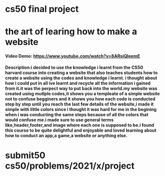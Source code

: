 # cs50 final project
# the art of learing how to make a website
#### Video Demo:  <https://www.youtube.com/watch?v=8ARsiQIeemE>
#### Description:i decided to use the knowledge i learnt from the CS50 harvard course into creating a website that also teaches students how to create a website using the codes and knowledge i learnt. i thought about how i could put in all ive learnt and recycle all the information i gained from it.it was the perpect way to put back into the world.my website was created using mutlple codes,it shows you a templeate of a simple website not to confuse begginers and it shows you how each code is conducted step by step until you reach the last few details of the website,i made it simple with little colors since i thought it was hard for me in the begining when i was conducting the same steps because of all the colors that would confuse me.i made sure to use general terms like,header,footer,and image where each one is supposed to be.i found this course to be quite delightful and enjoyable and loved learning about how to conduct an app,a game,a website or anything else.
# submit50 cs50/problems/2021/x/project

